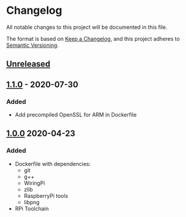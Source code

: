# Changelog
All notable changes to this project will be documented in this file.

The format is based on [Keep a Changelog](https://keepachangelog.com/en/1.1.0/),
and this project adheres to [Semantic Versioning](https://semver.org/spec/v2.0.0.html).

## [Unreleased]

## [1.1.0] - 2020-07-30

### Added

- Add precompiled OpenSSL for ARM in Dockerfile

## [1.0.0] 2020-04-23

### Added

- Dockerfile with dependencies:
  + git
  + g++
  + WiringPi
  + zlib
  + RaspberryPi tools
  + libpng
- RPi Toolchain

[Unreleased]: https://github.com/Mq89/rco-ci/compare/v1.1.0...master
[1.1.0]: https://github.com/Mq89/rco-ci/compare/v1.0.0...v1.1.0
[1.0.0]: https://github.com/Mq89/rco-ci/releases/tag/v1.0.0
